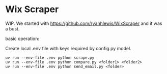 # Wix Scraper

WIP. We started with https://github.com/ryanhlewis/WixScraper and it was a bust.

basic operation:

Create local .env file with keys required by config.py model.

```
uv run --env-file .env python scrape.py
uv run --env-file .env python compare.py <folder1> <folder2>
uv run --env-file .env python send_email.py <folder>
```
